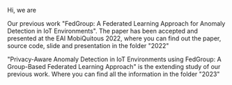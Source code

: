 Hi, we are 

Our previous work "FedGroup: A Federated Learning Approach for Anomaly Detection in IoT Environments". The paper has been accepted and presented at the EAI MobiQuitous 2022, where you can find out the paper, source code, slide and presentation in the folder "2022"

"Privacy-Aware Anomaly Detection in IoT Environments using FedGroup: A Group-Based Federated Learning Approach" is the extending study of our previous work. Where you can find all the information in the folder "2023"